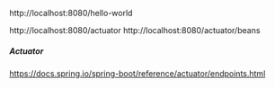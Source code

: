 http://localhost:8080/hello-world

http://localhost:8080/actuator
http://localhost:8080/actuator/beans

##### Actuator
https://docs.spring.io/spring-boot/reference/actuator/endpoints.html
